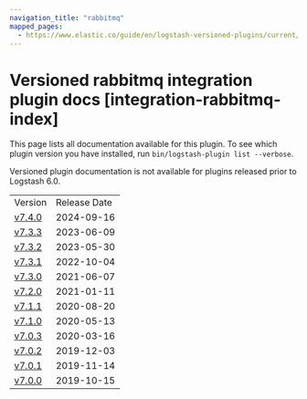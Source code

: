 ```yaml
---
navigation_title: "rabbitmq"
mapped_pages:
  - https://www.elastic.co/guide/en/logstash-versioned-plugins/current/integration-rabbitmq-index.html
---
```


# Versioned rabbitmq integration plugin docs [integration-rabbitmq-index]

This page lists all documentation available for this plugin. To see which plugin version you have installed, run `bin/logstash-plugin list --verbose`.

Versioned plugin documentation is not available for plugins released prior to Logstash 6.0.

| | |
| :- | :- |
| Version | Release Date |
| [v7.4.0](v7-4-0-plugins-integrations-rabbitmq.md) | 2024-09-16 |
| [v7.3.3](v7-3-3-plugins-integrations-rabbitmq.md) | 2023-06-09 |
| [v7.3.2](v7-3-2-plugins-integrations-rabbitmq.md) | 2023-05-30 |
| [v7.3.1](v7-3-1-plugins-integrations-rabbitmq.md) | 2022-10-04 |
| [v7.3.0](v7-3-0-plugins-integrations-rabbitmq.md) | 2021-06-07 |
| [v7.2.0](v7-2-0-plugins-integrations-rabbitmq.md) | 2021-01-11 |
| [v7.1.1](v7-1-1-plugins-integrations-rabbitmq.md) | 2020-08-20 |
| [v7.1.0](v7-1-0-plugins-integrations-rabbitmq.md) | 2020-05-13 |
| [v7.0.3](v7-0-3-plugins-integrations-rabbitmq.md) | 2020-03-16 |
| [v7.0.2](v7-0-2-plugins-integrations-rabbitmq.md) | 2019-12-03 |
| [v7.0.1](v7-0-1-plugins-integrations-rabbitmq.md) | 2019-11-14 |
| [v7.0.0](v7-0-0-plugins-integrations-rabbitmq.md) | 2019-10-15 |
